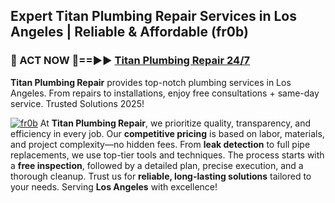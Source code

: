 ## Expert Titan Plumbing Repair Services in Los Angeles | Reliable & Affordable (fr0b)  

<h3>🚿 ACT NOW 🌟==►► <a href="https://tinyurl.com/2ne6vx2x" rel="nofollow">Titan Plumbing Repair 24/7</a></h3>

**Titan Plumbing Repair** provides top-notch plumbing services in Los Angeles. From repairs to installations, enjoy free consultations + same-day service. Trusted Solutions 2025!

[![fr0b](https://i.imgur.com/4PFF4AK.jpeg)](https://tinyurl.com/2ne6vx2x)
At **Titan Plumbing Repair**, we prioritize quality, transparency, and efficiency in every job. Our **competitive pricing** is based on labor, materials, and project complexity—no hidden fees. From **leak detection** to full pipe replacements, we use top-tier tools and techniques. The process starts with a **free inspection**, followed by a detailed plan, precise execution, and a thorough cleanup. Trust us for **reliable, long-lasting solutions** tailored to your needs. Serving **Los Angeles** with excellence!